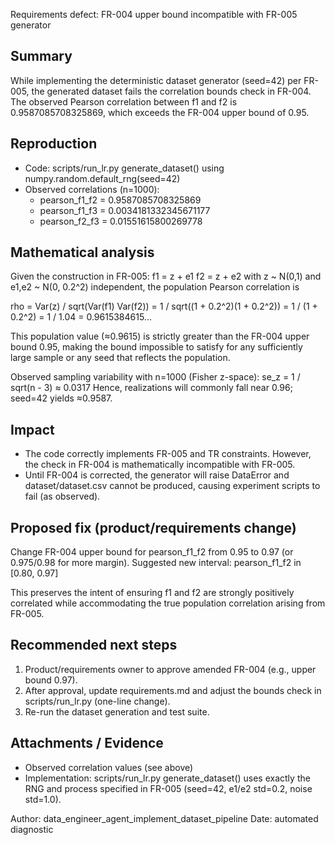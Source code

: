 Requirements defect: FR-004 upper bound incompatible with FR-005 generator

Summary
-------
While implementing the deterministic dataset generator (seed=42) per FR-005, the generated dataset fails the correlation bounds check in FR-004. The observed Pearson correlation between f1 and f2 is 0.9587085708325869, which exceeds the FR-004 upper bound of 0.95.

Reproduction
-----------
- Code: scripts/run_lr.py generate_dataset() using numpy.random.default_rng(seed=42)
- Observed correlations (n=1000):
  - pearson_f1_f2 = 0.9587085708325869
  - pearson_f1_f3 = 0.0034181332345671177
  - pearson_f2_f3 = 0.01551615800269778

Mathematical analysis
---------------------
Given the construction in FR-005:
  f1 = z + e1
  f2 = z + e2
with z ~ N(0,1) and e1,e2 ~ N(0, 0.2^2) independent, the population Pearson correlation is

  rho = Var(z) / sqrt(Var(f1) Var(f2)) = 1 / sqrt((1 + 0.2^2)(1 + 0.2^2))
      = 1 / (1 + 0.2^2) = 1 / 1.04 = 0.9615384615...

This population value (≈0.9615) is strictly greater than the FR-004 upper bound 0.95, making the bound impossible to satisfy for any sufficiently large sample or any seed that reflects the population.

Observed sampling variability with n=1000 (Fisher z-space):
  se_z = 1 / sqrt(n - 3) ≈ 0.0317
Hence, realizations will commonly fall near 0.96; seed=42 yields ≈0.9587.

Impact
------
- The code correctly implements FR-005 and TR constraints. However, the check in FR-004 is mathematically incompatible with FR-005.
- Until FR-004 is corrected, the generator will raise DataError and dataset/dataset.csv cannot be produced, causing experiment scripts to fail (as observed).

Proposed fix (product/requirements change)
-----------------------------------------
Change FR-004 upper bound for pearson_f1_f2 from 0.95 to 0.97 (or 0.975/0.98 for more margin). Suggested new interval:
  pearson_f1_f2 in [0.80, 0.97]

This preserves the intent of ensuring f1 and f2 are strongly positively correlated while accommodating the true population correlation arising from FR-005.

Recommended next steps
----------------------
1. Product/requirements owner to approve amended FR-004 (e.g., upper bound 0.97).
2. After approval, update requirements.md and adjust the bounds check in scripts/run_lr.py (one-line change).
3. Re-run the dataset generation and test suite.

Attachments / Evidence
----------------------
- Observed correlation values (see above)
- Implementation: scripts/run_lr.py generate_dataset() uses exactly the RNG and process specified in FR-005 (seed=42, e1/e2 std=0.2, noise std=1.0).

Author: data_engineer_agent_implement_dataset_pipeline
Date: automated diagnostic
